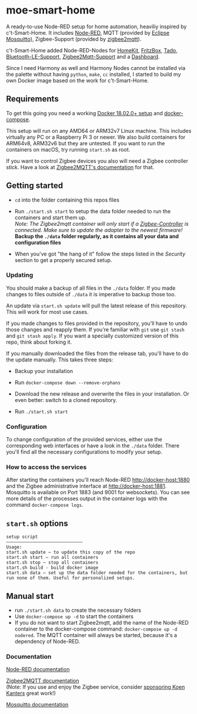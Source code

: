 # moe-smart-home

A ready-to-use Node-RED setup for home automation, heaviliy inspired by c't-Smart-Home. It includes [Node-RED](https://nodered.org/),
MQTT (provided by [Eclipse Mosquitto](https://mosquitto.org/)), Zigbee-Support (provided by [zigbee2mqtt](https://www.zigbee2mqtt.io/)).

c't-Smart-Home added Node-RED-Nodes for [HomeKit](https://github.com/NRCHKB/node-red-contrib-homekit-bridged),  [FritzBox](https://github.com/bashgroup/node-red-contrib-fritz), [Tado](https://github.com/mattdavis90/node-red-contrib-tado-client), [Bluetooth-LE-Support](https://github.com/clausbroch/node-red-contrib-noble-bluetooth), [Zigbee2Mqtt-Support](https://flows.nodered.org/node/node-red-contrib-zigbee2mqtt) and a [Dashboard](https://github.com/node-red/node-red-dashboard).

Since I need Harmony as well and Harmony Nodes cannot be installed via the palette without having `python`, `make`, `cc` installed, I started to build my own Docker image 
based on the work for c't-Smart-Home.

## Requirements

To get this going you need a working [Docker 18.02.0+ setup](https://docs.docker.com/install/) and [docker-compose](https://docs.docker.com/compose/install/).

This setup will run on any  AMD64 or ARM32v7 Linux machine. This includes virtually any PC or a Raspberry Pi 3 or newer. We also build containers for ARM64v8, ARM32v6 but they are untested. If you want to run the containers on macOS, try running `start.sh` as root.

If you want to control Zigbee devices you also will need a Zigbee controller stick. Have a look at [Zigbee2MQTT's documentation](https://www.zigbee2mqtt.io/getting_started/what_do_i_need.html) for that.

## Getting started

* `cd` into the folder containing this repos files

* Run `./start.sh start` to setup the data folder needed to run the containers and start them up.  
*Note: The Zigbee2mqtt container will only start if a [Zigbee-Controller](https://www.zigbee2mqtt.io/information/supported_adapters.html) is connected. Make sure to update the adapter to the newest firmware!*  
**Backup the `./data` folder regularly, as it contains all your data and configuration files**

* When you've got "the hang of it" follow the steps listed in the *Security* section to get a properly secured setup.

### Updating

You should make a backup of all files in the `./data` folder. If you made changes to files outside of `./data` it is imperative to backup those too.

An update via `start.sh update` will pull the latest release of this repository. This will work for most use cases.

If you made changes to files provided in the repository, you'll have to undo those changes and reapply them. If you're familiar with `git` use `git stash` and `git stash apply`. If you want a specially customized version of this repo, think about forking it.

If you manually downloaded the files from the release tab, you'll have to do the update manually. This takes three steps:

* Backup your installation

* Run `docker-compose down --remove-orphans`

* Download the new release and overwrite the files in your installation. Or even better: switch to a cloned repository.

* Run `./start.sh start`

### Configuration

To change configuration of the provided services, either use the corresponding web interfaces or have a look in the `./data` folder. There you'll find all the necessary configurations to modify your setup.

### How to access the services

After starting the containers you'll reach Node-RED [http://docker-host:1880](http://docker-host:1880) and the Zigbee administrative interface at [http://docker-host:1881](http://docker-host:1881). Mosquitto is available on Port 1883 (and 9001 for websockets). You can see more details of the processes output in the container logs with the command `docker-compose logs`.

## `start.sh` options

```plaintext
setup script
—————————————————————————————
Usage:
start.sh update – to update this copy of the repo
start.sh start – run all containers
start.sh stop – stop all containers
start.sh build - build docker image
start.sh data – set up the data folder needed for the containers, but run none of them. Useful for personalized setups.
```

## Manual start

* run `./start.sh data` to create the necessary folders
* Use `docker-compose up -d` to start the containers
* If you do not want to start Zigbee2mqtt, add the name of the Node-RED container to the docker-compose command: `docker-compose up -d nodered`. The MQTT container will always be started, because it's a dependency of Node-RED.

### Documentation

[Node-RED documentation](https://nodered.org/docs/)

[Zigbee2MQTT documentation](https://www.zigbee2mqtt.io/)  
(Note: If you use and enjoy the Zigbee service, consider [sponsoring Koen Kanters](https://www.paypal.com/paypalme/koenkk) great work!)

[Mosquitto documentation](https://mosquitto.org/man/mosquitto-8.html)
